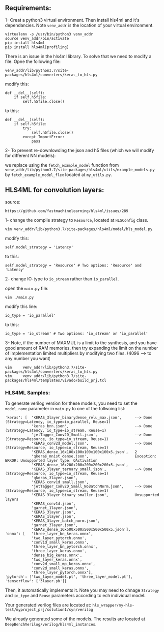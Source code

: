 
## Requirements:

1- Creat a python3 virtual environment. Then install hls4ml and it's dependancies. Note `venv_addr` is the location of your virtual environment.

	virtualenv -p /usr/bin/python3 venv_addr
	source venv_addr/bin/activate
	pip install hls4ml
	pip install hls4ml[profiling]

There is an issue in the hls4ml library. To solve that we need to modify a file. Opne the following file:

	venv_addr/lib/python3.7/site-packages/hls4ml/converters/keras_to_hls.py

modify this:

	def __del__(self):
        if self.h5file:
            self.h5file.close()

to this:

	def __del__(self):
        if self.h5file:
            try:
                self.h5file.close()
            except ImportError:
                pass


2- To prevent re-downlowding the json and h5 files (which we will modify for different NN models): 

we replace using the `fetch_example_model` function from `venv_addr/lib/python3.7/site-packages/hls4ml/utils/example_models.py` by `fetch_example_model_flex` located at `my_utils.py`. 


## HLS4ML for convolution layers: 

source: 
    
    https://github.com/fastmachinelearning/hls4ml/issues/289

1- change the compile strategy to `Resource`, located at `HLSConfig` class.
	
	vim venv_addr/lib/python3.7/site-packages/hls4ml/model/hls_model.py

modify this:

	self.model_strategy = 'Latency' 

to this:

	self.model_strategy = 'Resource' # Two options: 'Resource' and 'Latency' 


2- change IO-type to `io_stream` rather than `io_parallel`.

open the `main.py` file:

	vim ./main.py

modify this line:

	io_type = 'io_parallel'

to this:

	io_type = 'io_stream' # Two options: 'io_stream' or 'io_parallel'

3- Note, if the number of MAXMUL is a limit to the synthesis, and you have good amount of RAM memories, then try expanding the limit on  the number of implementation limited multipliers by modifying two files. (4096 --> to any number you want)

    vim     venv_addr/lib/python3.7/site-packages/hls4ml/converters/keras_to_hls.py
    vim     venv_addr/lib/python3.7/site-packages/hls4ml/templates/vivado/build_prj.tcl

### HLS4ML Samples:

To generate verilog version for these models, you need to set the `model_name` parameter in `main.py` to one of the follwoing list:

    'keras': [  'KERAS_3layer_binarydense_relu_max.json',      --> Done (Strategy=Latency, io_type=io_parallel, Reuse=1)
                'keras_bnn.json',                              --> Done (Strategy=Latency, io_type=io_stream, Reuse=1)
                'jetTagger_Conv2D_Small.json',                 --> Done (Strategy=Resource, io_type=io_stream, Reuse=1)
                'KERAS_conv2d_model.json',                     --> Done (Strategy=Resource, io_type=io_stream, Reuse=1)
                'KERAS_dense_16x100x100x100x100x100x5.json',   2
                'qkeras_mnist_dense.json',                     Exception: ERROR: Unsupported layer type: QActivation
                'KERAS_dense_16x200x200x200x200x200x5.json',   
                'KERAS_3layer_ternary_small.json',             --> Done (Strategy=Resource, io_type=io_stream, Reuse=1)
                'qkeras_3layer.json',                          
                'KERAS_conv1d_small.json',
                'jetTagger_Conv2D_Small_NoBatchNorm.json',     --> Done (Strategy=Resource, io_type=io_stream, Reuse=1)
                'KERAS_3layer_binary_smaller.json',            Unsupported layers 
                'KERAS_conv1d.json',
                'garnet_1layer.json',                          
                'KERAS_3layer.json',
                'KERAS_1layer.json',
                'KERAS_3layer_batch_norm.json',
                'garnet_3layer.json',
                'KERAS_dense_16x500x500x500x500x500x5.json'],
    'onnx': [   'three_layer_bn_keras.onnx',
                'two_layer_pytorch.onnx',
                'conv1d_small_keras.onnx',
                'three_layer_bn_pytorch.onnx',
                'three_layer_keras.onnx',
                'dense_big_keras.onnx',
                'two_layer_keras.onnx',
                'conv2d_small_mp_keras.onnx',
                'conv2d_small_keras.onnx',
                'three_layer_pytorch.onnx'],
    'pytorch': ['two_layer_model.pt', 'three_layer_model.pt'],
    'tensorflow': ['3layer.pb']}

Then, it automatically implements it. Note you may need to chnage `Strategy` and `io_type` and `Reuse` parameters according to ech individual model. 

Your generated verilog files are located at: `hls_wrapper/my-hls-test/myproject_prj/solution1/syn/verilog`

We already generated some of the models. The results are located at `DeepBenchVerilog/verilog/hls4ml_instances`.
